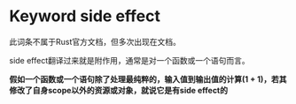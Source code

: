# Keyword side effect

此词条不属于Rust官方文档，但多次出现在文档。

side effect翻译过来就是附作用，通常是对一个函数或一个语句而言。

**假如一个函数或一个语句除了处理最纯粹的，输入值到输出值的计算(1 + 1)，若其修改了自身scope以外的资源或对象，就说它是有side effect的**